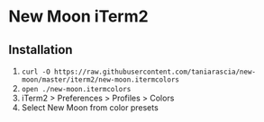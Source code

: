 # New Moon iTerm2

## Installation

1. `curl -O https://raw.githubusercontent.com/taniarascia/new-moon/master/iterm2/new-moon.itermcolors`
1. `open ./new-moon.itermcolors`
1. iTerm2 > Preferences > Profiles > Colors
1. Select New Moon from color presets
